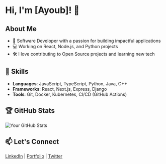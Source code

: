 # Hi, I'm [Ayoub]! 👋

## About Me
- 🌟 Software Developer with a passion for building impactful applications
- 💻 Working on React, Node.js, and Python projects
- 🛠️ I love contributing to Open Source projects and learning new tech

## 🚀 Skills
- **Languages**: JavaScript, TypeScript, Python, Java, C++
- **Frameworks**: React, Next.js, Express, Django
- **Tools**: Git, Docker, Kubernetes, CI/CD (GitHub Actions)

## 🏆 GitHub Stats
![Your GitHub Stats](https://github-readme-stats.vercel.app/api?username=your-username&show_icons=true&theme=dark)

## 📫 Let's Connect
[LinkedIn](https://linkedin.com/in/your-username) | [Portfolio](https://yourportfolio.com) | [Twitter](https://twitter.com/your-username)
